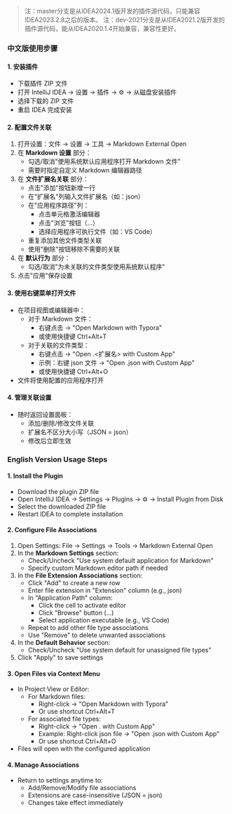 > 注：master分支是从IDEA2024.1版开发的插件源代码，只能兼容IDEA2023.2.8之后的版本。
> 注：dev-2021分支是从IDEA2021.2版开发的插件源代码，能从IDEA2020.1.4开始兼容，兼容性更好。


### 中文版使用步骤

#### 1. 安装插件

- 下载插件 ZIP 文件
- 打开 IntelliJ IDEA → 设置 → 插件 → ⚙️ → 从磁盘安装插件
- 选择下载的 ZIP 文件
- 重启 IDEA 完成安装

#### 2. 配置文件关联

1. 打开设置：文件 → 设置 → 工具 → Markdown External Open
2. 在 **Markdown 设置** 部分：
   - 勾选/取消"使用系统默认应用程序打开 Markdown 文件"
   - 需要时指定自定义 Markdown 编辑器路径
3. 在 **文件扩展名关联** 部分：
   - 点击"添加"按钮新增一行
   - 在"扩展名"列输入文件扩展名（如：json）
   - 在"应用程序路径"列：
     - 点击单元格激活编辑器
     - 点击"浏览"按钮（...）
     - 选择应用程序可执行文件（如：VS Code）
   - 重复添加其他文件类型关联
   - 使用"删除"按钮移除不需要的关联
4. 在 **默认行为** 部分：
   - 勾选/取消"为未关联的文件类型使用系统默认程序"
5. 点击"应用"保存设置

#### 3. 使用右键菜单打开文件

- 在项目视图或编辑器中：
  - 对于 Markdown 文件：
    - 右键点击 → "Open Markdown with Typora"
    - 或使用快捷键 Ctrl+Alt+T
  - 对于关联的文件类型：
    - 右键点击 → "Open .<扩展名> with Custom App"
    - 示例：右键 json 文件 → "Open .json with Custom App"
    - 或使用快捷键 Ctrl+Alt+O
- 文件将使用配置的应用程序打开

#### 4. 管理关联设置

- 随时返回设置面板：
  - 添加/删除/修改文件关联
  - 扩展名不区分大小写（JSON = json）
  - 修改后立即生效





### English Version Usage Steps

#### 1. Install the Plugin

- Download the plugin ZIP file
- Open IntelliJ IDEA → Settings → Plugins → ⚙️ → Install Plugin from Disk
- Select the downloaded ZIP file
- Restart IDEA to complete installation

#### 2. Configure File Associations

1. Open Settings: File → Settings → Tools → Markdown External Open
2. In the **Markdown Settings** section:
   - Check/Uncheck "Use system default application for Markdown"
   - Specify custom Markdown editor path if needed
3. In the **File Extension Associations** section:
   - Click "Add" to create a new row
   - Enter file extension in "Extension" column (e.g., json)
   - In "Application Path" column:
     - Click the cell to activate editor
     - Click "Browse" button (...)
     - Select application executable (e.g., VS Code)
   - Repeat to add other file type associations
   - Use "Remove" to delete unwanted associations
4. In the **Default Behavior** section:
   - Check/Uncheck "Use system default for unassigned file types"
5. Click "Apply" to save settings

#### 3. Open Files via Context Menu

- In Project View or Editor:
  - For Markdown files:
    - Right-click → "Open Markdown with Typora"
    - Or use shortcut Ctrl+Alt+T
  - For associated file types:
    - Right-click → "Open .<extension> with Custom App"
    - Example: Right-click json file → "Open .json with Custom App"
    - Or use shortcut Ctrl+Alt+O
- Files will open with the configured application

#### 4. Manage Associations

- Return to settings anytime to:
  - Add/Remove/Modify file associations
  - Extensions are case-insensitive (JSON = json)
  - Changes take effect immediately